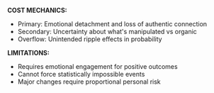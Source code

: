 **COST MECHANICS:**
- Primary: Emotional detachment and loss of authentic connection
- Secondary: Uncertainty about what's manipulated vs organic
- Overflow: Unintended ripple effects in probability

**LIMITATIONS:**
- Requires emotional engagement for positive outcomes
- Cannot force statistically impossible events
- Major changes require proportional personal risk